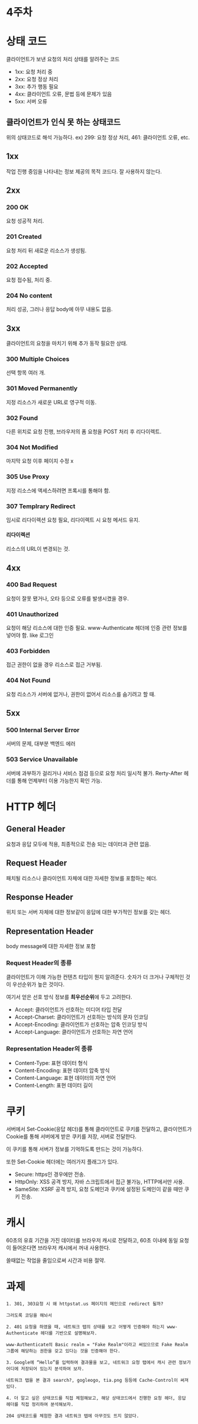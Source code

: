 4주차
=============
# 상태 코드
클라이언트가 보낸 요청의 처리 상태를 알려주는 코드
* 1xx: 요청 처리 중
* 2xx: 요청 정상 처리
* 3xx: 추가 행동 필요
* 4xx: 클라이언트 오류, 문법 등에 문제가 있음
* 5xx: 서버 오류

## 클라이언트가 인식 못 하는 상태코드
위의 상태코드로 해석 가능하다.
ex) 299: 요청 정상 처리, 461: 클라이언트 오류, etc.

## 1xx
작업 진행 중임을 나타내는 정보 제공의 목적 코드다.
잘 사용하지 않는다.

## 2xx
### 200 OK
요청 성공적 처리.
### 201 Created
요청 처리 뒤 새로운 리소스가 생성됨.
### 202 Accepted
요청 접수됨, 처리 중.
### 204 No content
처리 성공, 그러나 응답 body에 아무 내용도 없음.

## 3xx
클라이언트의 요청을 마치기 위해 추가 동작 필요한 상태.
### 300 Multiple Choices
선택 항목 여러 개.
### 301 Moved Permanently
지정 리소스가 새로운 URL로 영구적 이동.
### 302 Found
다른 위치로 요청 진행, 브라우저의 폼 요청을 POST 처리 후 리다이렉트.
### 304 Not Modified
마지막 요청 이후 페이지 수정 x
### 305 Use Proxy
지정 리소스에 액세스하려면 프록시를 통해야 함.
### 307 Templrary Redirect
임시로 리다이렉션 요청 필요, 리다이렉트 시 요청 메서드 유지.
#### 리다이렉션
리소스의 URL이 변경되는 것.

## 4xx
### 400 Bad Request
요청이 잘못 됐거나, 오타 등으로 오류를 발생시켰을 경우.
### 401 Unauthorized
요청이 해당 리소스에 대한 인증 필요.
www-Authenticate 헤더에 인증 관련 정보를 넣어야 함. like 로그인
### 403 Forbidden
접근 권한이 없을 경우 리소스로 접근 거부됨.
### 404 Not Found 
요청 리소스가 서버에 없거나, 권한이 없어서 리소스를 숨기려고 할 때.

## 5xx
### 500 Internal Server Error
서버의 문제, 대부분 백엔드 에러
### 503 Service Unavailable
서버에 과부하가 걸리거나 서비스 점검 등으로 요청 처리 일시적 불가. Rerty-After 헤더를 통해 언제부터 이용 가능한지 확인 가능.

# HTTP 헤더
## General Header
요청과 응답 모두에 적용, 최종적으로 전송 되는 데이터과 관련 없음.
## Request Header
패치될 리소스나 클라이언트 자체에 대한 자세한 정보를 포함하는 헤더.
## Response Header
위치 또는 서버 자체에 대한 정보같이 응답에 대한 부가적인 정보를 갖는 헤더.
## Representation Header
body message에 대한 자세한 정보 포함
### Request Header의 종류
클라이언트가 이해 가능한 컨텐츠 타입이 뭔지 알려준다. 숫자가 더 크거나 구체적인 것이 우선순위가 높은 것이다.

여기서 얻은 선호 방식 정보를 **최우선순위**에 두고 고려한다.
* Accept: 클라이언트가 선호하는 미디어 타입 전달
* Accept-Charset: 클라이언트가 선호하는 방식의 문자 인코딩
* Accept-Encoding: 클라이언트가 선호하는 압축 인코딩 방식
* Accept-Language: 클라이언트가 선호하는 자연 언어
### Representation Header의 종류
* Content-Type: 표현 데이터 형식
* Content-Encoding: 표현 데이터 압축 방식
* Content-Language: 표현 데이터의 자연 언어
* Content-Length: 표현 데이터 길이

# 쿠키
서버에서 Set-Cookie(응답 헤더)를 통해 클라이언트로 쿠키를 전달하고, 클라이언트가 Cookie를 통해 서버에게 받은 쿠키를 저장, 서버로 전달한다.

이 쿠키를 통해 서버가 정보를 기억하도록 만드는 것이 가능하다.

또한 Set-Cookie 헤더에는 여러가지 플래그가 있다.
* Secure: https인 경우에만 전송.
* HttpOnly: XSS 공격 방지, 자바 스크립트에서 접근 불가능, HTTP에서만 사용.
* SameSite: XSRF 공격 방지, 요청 도메인과 쿠키에 설정된 도메인이 같을 때만 쿠키 전송.

# 캐시
60초의 유효 기간을 가진 데이터를 브라우저 캐시로 전달하고, 60초 이내에 동일 요청이 들어온다면 브라우저 캐시에서 꺼내 사용한다.

쓸때없는 작업을 줄임으로써 시간과 비용 절약.

# 과제
    1. 301, 303요청 시 왜 httpstat.us 페이지의 메인으로 redirect 될까?
    
    그러도록 코딩을 해놔서

    2. 401 요청을 하였을 때, 네트워크 탭의 상태를 보고 어떻게 인증해야 하는지 www-Authenticate 헤더를 기반으로 설명해보자.

    www-Authenticate의 Basic realm = "Fake Realm"이라고 써있으므로 Fake Realm 그룹에 해당하는 권한을 갖고 있다는 것을 인증해야 한다.

    3. Google에 “Hello”를 입력하여 결과물을 보고, 네트워크 요청 탭에서 캐시 관련 정보가 어디에 저장되어 있는지 분석하여 보자.

    네트워크 탭을 본 결과 search?, gogleogo, tia.png 등등에 Cache-Control이 써져있다. 

    4. 더 알고 싶은 상태코드를 직접 체험해보고, 해당 상태코드에서 진행한 요청 헤더, 응답 헤더를 직접 정리하여 분석해보자.

    204 상태코드를 체험한 결과 네트워크 탭에 아무것도 뜨지 않았다.